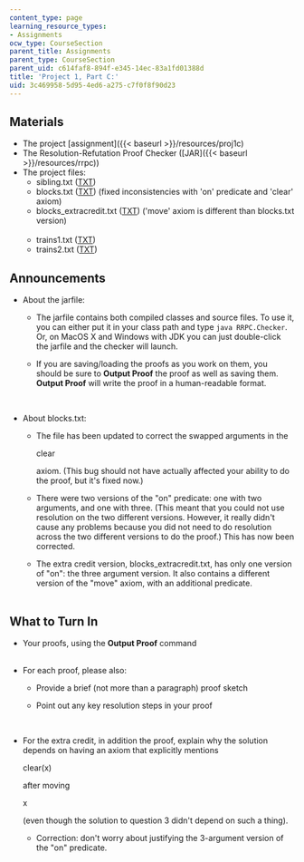```yaml
---
content_type: page
learning_resource_types:
- Assignments
ocw_type: CourseSection
parent_title: Assignments
parent_type: CourseSection
parent_uid: c614faf8-894f-e345-14ec-83a1fd01388d
title: 'Project 1, Part C:'
uid: 3c469958-5d95-4ed6-a275-c7f0f8f90d23
---
```


Materials
---------

*   The project [assignment]({{< baseurl >}}/resources/proj1c)
*   The Resolution-Refutation Proof Checker ([JAR]({{< baseurl >}}/resources/rrpc))
*   The project files:  
    *   sibling.txt ([TXT](/courses/electrical-engineering-and-computer-science/6-825-techniques-in-artificial-intelligence-sma-5504-fall-2002/assignments/sibling.txt))
    *   blocks.txt ([TXT](/courses/electrical-engineering-and-computer-science/6-825-techniques-in-artificial-intelligence-sma-5504-fall-2002/assignments/blocks.txt)) (fixed inconsistencies with 'on' predicate and 'clear' axiom)
    *   blocks\_extracredit.txt ([TXT](/courses/electrical-engineering-and-computer-science/6-825-techniques-in-artificial-intelligence-sma-5504-fall-2002/assignments/blocks_extracredit.txt)) ('move' axiom is different than blocks.txt version)  
         
    *   trains1.txt ([TXT](/courses/electrical-engineering-and-computer-science/6-825-techniques-in-artificial-intelligence-sma-5504-fall-2002/assignments/trains1.txt))
    *   trains2.txt ([TXT](/courses/electrical-engineering-and-computer-science/6-825-techniques-in-artificial-intelligence-sma-5504-fall-2002/assignments/trains2.txt))

Announcements
-------------

*   About the jarfile:
    
    *   The jarfile contains both compiled classes and source files. To use it, you can either put it in your class path and type `java RRPC.Checker`. Or, on MacOS X and Windows with JDK you can just double-click the jarfile and the checker will launch.
    
    *   If you are saving/loading the proofs as you work on them, you should be sure to **Output Proof** the proof as well as saving them. **Output Proof** will write the proof in a human-readable format.  
          
         
*   About blocks.txt:  
    
    *   The file has been updated to correct the swapped arguments in the
        
         clear
        
        axiom. (This bug should not have actually affected your ability to do the proof, but it's fixed now.)
    
    *   There were two versions of the "on" predicate: one with two arguments, and one with three. (This meant that you could not use resolution on the two different versions. However, it really didn't cause any problems because you did not need to do resolution across the two different versions to do the proof.) This has now been corrected.
    *   The extra credit version, blocks\_extracredit.txt, has only one version of "on": the three argument version. It also contains a different version of the "move" axiom, with an additional predicate.  
         

What to Turn In
---------------

*   Your proofs, using the **Output Proof** command  
     
*   For each proof, please also:
    *   Provide a brief (not more than a paragraph) proof sketch
    *   Point out any key resolution steps in your proof  
          
         
*   For the extra credit, in addition the proof, explain why the solution depends on having an axiom that explicitly mentions
    
     clear(x)
    
    after moving
    
     x
    
    (even though the solution to question 3 didn't depend on such a thing).
    *   Correction: don't worry about justifying the 3-argument version of the "on" predicate.